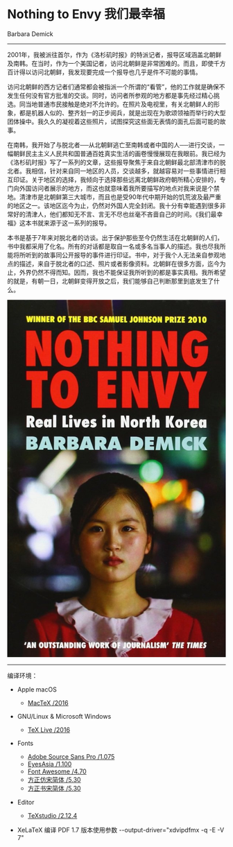 # Nothing to Envy 我们最幸福
Barbara Demick

---
2001年，我被派往首尔，作为《洛杉矶时报》的特派记者，报导区域涵盖北朝鲜及南韩。在当时，作为一个美国记者，访问北朝鲜是非常困难的。而且，即使千方百计得以访问北朝鲜，我发现要完成一个报导也几乎是件不可能的事情。

访问北朝鲜的西方记者们通常都会被指派一个所谓的“看管”，他的工作就是确保不发生任何没有官方批准的交谈。同时，访问者所参观的地方都是事先经过精心挑选。同当地普通市民接触是绝对不允许的。在照片及电视里，有关北朝鲜人的形象，都是机器人似的、整齐划一的正步阅兵，就是出现在为歌颂领袖而举行的大型团体操中。我久久的凝视着这些照片，试图探究这些面无表情的面孔后面可能的故事。

在南韩，我开始了与脱北者──从北朝鲜逃亡至南韩或者中国的人──进行交谈，一幅朝鲜民主主义人民共和国普通百姓真实生活的画卷慢慢展现在我眼前。我已经为《洛杉矶时报》写了一系列的文章，这些报导聚焦于来自北朝鲜最北部清津市的脱北者。我相信，针对来自同一地区的人员，交谈越多，就越容易对一些事情进行相互印证。关于地区的选择，我倾向于选择那些远离北朝鲜政府朝所精心安排的，专门向外国访问者展示的地方，而这也就意味着我所要描写的地点对我来说是个禁地。清津市是北朝鲜第三大城市，而且也是受90年代中期开始的饥荒波及最严重的地区之一。该地区迄今为止，仍然对外国人完全封闭。我十分有幸能遇到很多非常好的清津人，他们都知无不言、言无不尽也丝毫不吝啬自己的时间。《我们最幸福》这本书就来源于这一系列的报导。

本书是基于7年来对脱北者的访谈。出于保护那些至今仍然生活在北朝鲜的人们，书中我都采用了化名。所有的对话都是取自一名或多名当事人的描述。我也尽我所能将所听到的故事同公开报导的事件进行印证。书中，对于我个人无法亲自参观地点的描述，来自于脱北者的口述、照片或者影像资料。北朝鲜在很多方面，迄今为止，外界仍然不得而知。因而，我也不能保证我所听到的都是事实真相。我所希望的就是，有朝一日，北朝鲜变得开放之后，我们能够自己判断那里到底发生了什么。



![我们最幸福 · Barbara Demick](https://github.com/M-Mono/m-mono.github.io/raw/master/images/Frontmatter_Nothing-to-Envy.jpg)

---
编译环境：

+ Apple macOS
  - [MacTeX /2016](https://www.tug.org/mactex/)


+ GNU/Linux & Microsoft Windows
  - [TeX Live /2016](https://www.tug.org/texlive/)


+ Fonts
  - [Adobe Source Sans Pro /1.075](https://github.com/adobe-fonts/source-sans-pro)
  - [EyesAsia /1.100](https://github.com/haoyuns/EyesAsia)
  - [Font Awesome /4.70](https://github.com/FortAwesome/Font-Awesome)
  - [方正仿宋简体 /5.30](https://www.foundertype.com/index.php/FontInfo/index.html?id=128)
  - [方正书宋简体 /5.30](https://www.foundertype.com/index.php/FontInfo/index.html?id=151)


+ Editor
  - [TeXstudio /2.12.4](http://texstudio.sourceforge.net/)


+ XeLaTeX 编译 PDF 1.7 版本使用参数 --output-driver="xdvipdfmx -q -E -V 7"
